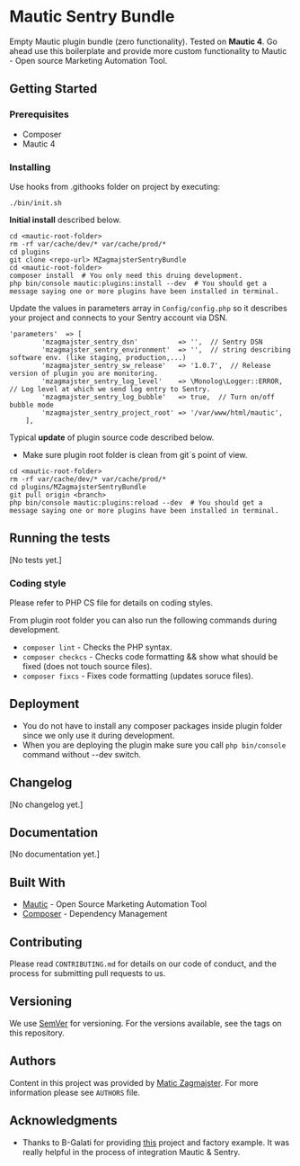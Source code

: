 # Mautic Sentry Bundle


Empty Mautic plugin bundle (zero functionality). Tested on **Mautic 4**. Go ahead use this boilerplate and provide more custom functionality to Mautic - Open source Marketing Automation Tool.

## Getting Started

### Prerequisites

* Composer
* Mautic 4


### Installing

Use hooks from .githooks folder on project by executing:

```
./bin/init.sh
```

**Initial install** described below.

```
cd <mautic-root-folder>
rm -rf var/cache/dev/* var/cache/prod/*
cd plugins
git clone <repo-url> MZagmajsterSentryBundle
cd <mautic-root-folder>
composer install  # You only need this druing development.
php bin/console mautic:plugins:install --dev  # You should get a message saying one or more plugins have been installed in terminal.
```

Update the values in parameters array in ```Config/config.php``` so it describes your project and connects to your Sentry account via DSN.

```
'parameters'  => [
        'mzagmajster_sentry_dsn'          => '',  // Sentry DSN
        'mzagmajster_sentry_environment'  => '',  // string describing software env. (like staging, production,...)
        'mzagmajster_sentry_sw_release'   => '1.0.7',  // Release version of plugin you are monitoring.
        'mzagmajster_sentry_log_level'    => \Monolog\Logger::ERROR,  // Log level at which we send log entry to Sentry.
        'mzagmajster_sentry_log_bubble'   => true,  // Turn on/off bubble mode
        'mzagmajster_sentry_project_root' => '/var/www/html/mautic',
    ],
```


Typical **update** of plugin source code described below.

* Make sure plugin root folder is clean from git´s point of view.

```
cd <mautic-root-folder>
rm -rf var/cache/dev/* var/cache/prod/*
cd plugins/MZagmajsterSentryBundle
git pull origin <branch>
php bin/console mautic:plugins:reload --dev  # You should get a message saying one or more plugins have been installed in terminal.
```

## Running the tests

[No tests yet.]

### Coding style

Please refer to PHP CS file for details on coding styles.

From plugin root folder you can also run the following commands during development.

* ```composer lint``` - Checks the PHP syntax.
* ```composer checkcs``` - Checks code formatting && show what should be fixed (does not touch source files).
* ```composer fixcs``` - Fixes code formatting (updates soruce files).

## Deployment

* You do not have to install any composer packages inside plugin folder since we only use it during development.
* When you are deploying the plugin make sure you call ```php bin/console``` command without --dev switch.

## Changelog

[No changelog yet.]

## Documentation

[No documentation yet.]

## Built With

* [Mautic](https://github.com/mautic/) - Open Source Marketing Automation Tool
* [Composer](https://getcomposer.org/) - Dependency Management

## Contributing

Please read ```CONTRIBUTING.md``` for details on our code of conduct, and the process for submitting pull requests to us.

## Versioning

We use [SemVer](http://semver.org/) for versioning. For the versions available, see the tags on this repository. 

## Authors

Content in this project was provided by [Matic Zagmajster](http://maticzagmajster.ddns.net/). For more information please see ```AUTHORS``` file.

## Acknowledgments

* Thanks to B-Galati for providing [this](https://github.com/B-Galati/monolog-sentry-handler) project and factory example. It was really helpful in the process of integration Mautic & Sentry.



